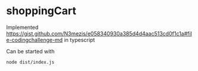 # shoppingCart

Implemented https://gist.github.com/N3mezis/e058340930a385d4d4aac513cd0f1c1a#file-codingchallenge-md in typescript 

Can be started with 
```
node dist/index.js
```
